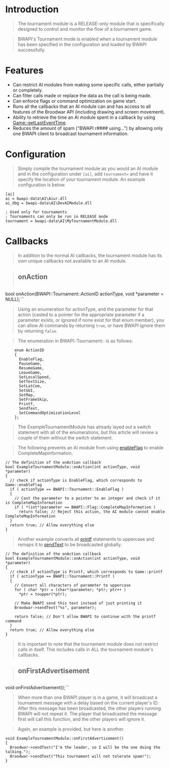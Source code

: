 # Introduction #

> The tournament module is a RELEASE-only module that is specifically designed to control and monitor the flow of a tournament game.

> BWAPI's Tournament mode is enabled when a tournament module has been specified in the configuration and loaded by BWAPI successfully.

# Features #
  * Can restrict AI modules from making some specific calls, either partially or completely.
  * Can filter calls made or replace the data as the call is being made.
  * Can enforce flags or command optimization on game start.
  * Runs all the callbacks that an AI module can and has access to all features of the Broodwar API (including drawing and screen movement).
  * Ability to retrieve the time an AI module spent in a callback by using [Game::getLastEventTime](Game#getLastEventTime.md).
  * Reduces the amount of spam ("BWAPI r#### using...") by allowing only one BWAPI client to broadcast tournament information.

# Configuration #
> Simply compile the tournament module as you would an AI module and in the configuration under `[ai]`, add `tournament=` and have it specify the location of your tournament module. An example configuration is below.
```
[ai]
ai = bwapi-data\AI\Aiur.dll
ai_dbg = bwapi-data\AI\DevAIModule.dll

; Used only for tournaments
; Tournaments can only be run in RELEASE mode
tournament = bwapi-data\AI\MyTournamentModule.dll
```

# Callbacks #
> In addition to the normal AI callbacks, the tournament module has its own unique callbacks not available to an AI module.

> ## onAction ##
> ```c++
bool onAction(BWAPI::Tournament::ActionID actionType, void *parameter = NULL);```

> Using an enumeration for actionType, and the parameter for that action (casted to a pointer for the appropriate parameter if a parameter exists, or ignored if none exist for that enum member), you can allow AI commands by returning `true`, or have BWAPI ignore them by returning `false`.

> The enumeration in BWAPI::Tournament:: is as follows:
```
    enum ActionID
    {
      EnableFlag,
      PauseGame,
      ResumeGame,
      LeaveGame,
      SetLocalSpeed,
      SetTextSize,
      SetLatCom,
      SetGUI,
      SetMap,
      SetFrameSkip,
      Printf,
      SendText,
      SetCommandOptimizationLevel
    };
```

> The ExampleTournamentModule has already layed out a switch statement with all of the enumerations, but this article will review a couple of them without the switch statement.

> The following prevents an AI module from using [enableFlag](Game#enableFlag.md) to enable CompleteMapInformation.
```
// The definition of the onAction callback
bool ExampleTournamentModule::onAction(int actionType, void *parameter)
{
  // check if actionType is EnableFlag, which corresponds to Game::enableFlag
  if ( actionType == BWAPI::Tournament::EnableFlag )
  {
    // Cast the parameter to a pointer to an integer and check if it is CompleteMapInformation
    if ( *(int*)parameter == BWAPI::Flag::CompleteMapInformation )
      return false; // Reject this action, the AI module cannot enable CompleteMapInformation
  }
  return true; // Allow everything else
}
```

> Another example converts all [printf](Game#printf.md) statements to uppercase and remaps it to [sendText](Game#sendText.md) to be broadcasted globally.
```
// The definition of the onAction callback
bool ExampleTournamentModule::onAction(int actionType, void *parameter)
{
  // check if actionType is Printf, which corresponds to Game::printf
  if ( actionType == BWAPI::Tournament::Printf )
  {
    // Convert all characters of parameter to uppercase
    for ( char *ptr = (char*)parameter; *ptr; ptr++ )
      *ptr = toupper(*ptr);

    // Make BWAPI send this text instead of just printing it
    Broodwar->sendText("%s", parameter);

    return false; // Don't allow BWAPI to continue with the printf command
  }
  return true; // Allow everything else
}
```

> It is important to note that the tournament module does not restrict calls in itself. This includes calls in ALL the tournament module's callbacks.

> ## onFirstAdvertisement ##
> ```c++
void onFirstAdvertisement();```

> When more than one BWAPI player is in a game, it will broadcast a tournament message with a delay based on the current player's ID. After this message has been broadcasted, the other players running BWAPI will not repeat it. The player that broadcasted the message first will call this function, and the other players will ignore it.

> Again, an example is provided, but here is another.
```
void ExampleTournamentModule::onFirstAdvertisement()
{
  Broodwar->sendText("I'm the leader, so I will be the one doing the talking.");
  Broodwar->sendText("This tournament will not tolerate spam!");
}
```